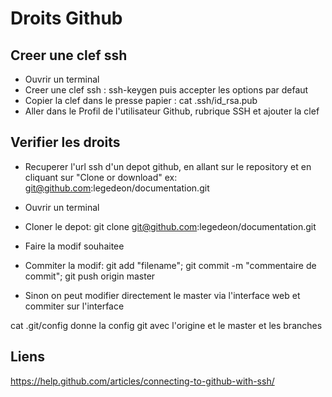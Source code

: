 # Droits Github
## Creer une clef ssh
- Ouvrir un terminal
- Creer une clef ssh : ssh-keygen puis accepter les options par defaut
- Copier la clef dans le presse papier : cat .ssh/id_rsa.pub
- Aller dans le Profil de l'utilisateur Github, rubrique SSH et ajouter la clef

## Verifier les droits
- Recuperer l'url ssh d'un depot github, en allant sur le repository et en cliquant sur "Clone or download"
ex: git@github.com:legedeon/documentation.git
- Ouvrir un terminal
- Cloner le depot: git clone git@github.com:legedeon/documentation.git
- Faire la modif souhaitee
- Commiter la modif: git add "filename"; git commit -m "commentaire de commit"; git push origin master

- Sinon on peut modifier directement le master via l'interface web et commiter sur l'interface

cat .git/config
donne la config git avec l'origine et le master et les branches

## Liens
https://help.github.com/articles/connecting-to-github-with-ssh/
